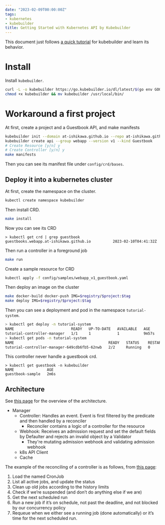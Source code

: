 ```yaml
---
date: "2023-02-09T00:00:00Z"
tags:
- kubernetes
- kubebuilder
title: Getting Started with Kubernetes API by Kubebuilder
---
```



This document just follows [a quick tutorial](https://book.kubebuilder.io/quick-start.html#installation) for kubebuilder and learn its behavior.

# Install

Install `kubebuilder`.

```bash
curl -L -o kubebuilder https://go.kubebuilder.io/dl/latest/$(go env GOOS)/$(go env GOARCH)
chmod +x kubebuilder && mv kubebuilder /usr/local/bin/
```

# Workaround a first project
At first, create a project and a Guestbook API, and make manifests

```bash
kubebuilder init --domain at-ishikawa.github.io --repo at-ishikawa.github.io/at-ishikawa.github.io
kubebuilder create api --group webapp --version v1 --kind Guestbook
# Create Resource [y/n] y
# Create Controller [y/n] y
make manifests
```

Then you can see its manifest file under `config/crd/bases`.

## Deploy it into a kubernetes cluster

At first, create the namespace on the cluster.

```bash
kubectl create namespace kubebuilder
```

Then install CRD.

```bash
make install
```
Now you can see its CRD

```fish
> kubectl get crd | grep guestbook
guestbooks.webapp.at-ishikawa.github.io          2023-02-10T04:41:32Z
```

Then run a controller in a foreground job

```bash
make run
```

Create a sample resource for CRD
```bash
kubectl apply -f config/samples/webapp_v1_guestbook.yaml
```

Then deploy an image on the cluster
```bash
make docker-build docker-push IMG=$registry/$project:$tag
make deploy IMG=$registry/$project:$tag
```

Then you can see a deployment and pod in the namespace `tutorial-system`.

```bash
> kubectl get deploy -n tutorial-system
NAME                          READY   UP-TO-DATE   AVAILABLE   AGE
tutorial-controller-manager   1/1     1            1           9m57s
> kubectl get pods -n tutorial-system
NAME                                           READY   STATUS    RESTARTS   AGE
tutorial-controller-manager-649cdb6fb5-62nwb   2/2     Running   0          12m
```

This controller never handle a guestbook crd.

```
> kubectl get guestbook -n kubebuilder
NAME               AGE
guestbook-sample   2m6s
```

## Architecture

See [this page](https://book.kubebuilder.io/architecture.html) for the overview of the architecture.

* Manager
  * Controller: Handles an event. Event is first filtered by the predicate and then handled by a reconciler
    * Reconciler contains a logic of a controller for the resource
  * Webhook: Receives an admission request and set the default fields by Defaulter and rejects an invalid object by a Validator
    * They're mutating admission webhook and validating admission webhook
  * k8s API Client
  * Cache

The example of the reconciling of a controller is as follows, from [this page](https://book.kubebuilder.io/cronjob-tutorial/controller-implementation.html):

1. Load the named CronJob
1. List all active jobs, and update the status
1. Clean up old jobs according to the history limits
1. Check if we’re suspended (and don’t do anything else if we are)
1. Get the next scheduled run
1. Run a new job if it’s on schedule, not past the deadline, and not blocked by our concurrency policy
1. Requeue when we either see a running job (done automatically) or it’s time for the next scheduled run.
